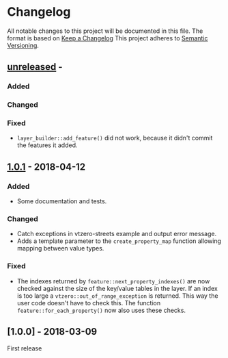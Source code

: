 
# Changelog

All notable changes to this project will be documented in this file.
The format is based on [Keep a Changelog](https://keepachangelog.com/)
This project adheres to [Semantic Versioning](https://semver.org/).

## [unreleased] -

### Added

### Changed

### Fixed

* `layer_builder::add_feature()` did not work, because it didn't commit
  the features it added.


## [1.0.1] - 2018-04-12

### Added

* Some documentation and tests.

### Changed

* Catch exceptions in vtzero-streets example and output error message.
* Adds a template parameter to the `create_property_map` function allowing
  mapping between value types.

### Fixed

* The indexes returned by `feature::next_property_indexes()` are now
  checked against the size of the key/value tables in the layer. If
  an index is too large a `vtzero::out_of_range_exception` is returned.
  This way the user code doesn't have to check this. The function
  `feature::for_each_property()` now also uses these checks.


## [1.0.0] - 2018-03-09

First release


[unreleased]: https://github.com/osmcode/libosmium/compare/v1.0.1...HEAD
[1.0.1]: https://github.com/osmcode/libosmium/compare/v1.0.0...v1.0.1

